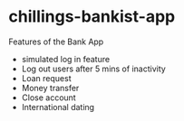 # chillings-bankist-app
Features of the Bank App
- simulated log in feature
- Log out users after 5 mins of inactivity
- Loan request 
- Money transfer
- Close account
- International dating
